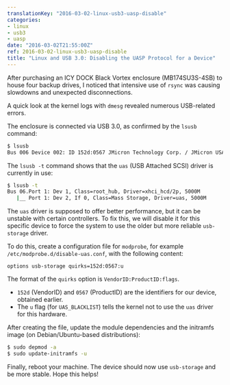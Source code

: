 ```yaml
---
translationKey: "2016-03-02-linux-usb3-uasp-disable"
categories:
- linux
- usb3
- uasp
date: "2016-03-02T21:55:00Z"
ref: 2016-03-02-linux-usb3-uasp-disable
title: "Linux and USB 3.0: Disabling the UASP Protocol for a Device"
---
```


After purchasing an ICY DOCK Black Vortex enclosure (MB174SU3S-4SB) to house four backup drives, I noticed that intensive use of `rsync` was causing slowdowns and unexpected disconnections.

A quick look at the kernel logs with `dmesg` revealed numerous USB-related errors.

The enclosure is connected via USB 3.0, as confirmed by the `lsusb` command:

```bash
$ lsusb
Bus 006 Device 002: ID 152d:0567 JMicron Technology Corp. / JMicron USA Technology Corp. JMS567 SATA 6Gb/s bridge
```

The `lsusb -t` command shows that the `uas` (USB Attached SCSI) driver is currently in use:

```bash
$ lsusb -t
Bus 06.Port 1: Dev 1, Class=root_hub, Driver=xhci_hcd/2p, 5000M
   |__ Port 1: Dev 2, If 0, Class=Mass Storage, Driver=uas, 5000M
```

The `uas` driver is supposed to offer better performance, but it can be unstable with certain controllers. To fix this, we will disable it for this specific device to force the system to use the older but more reliable `usb-storage` driver.

To do this, create a configuration file for `modprobe`, for example `/etc/modprobe.d/disable-uas.conf`, with the following content:

```
options usb-storage quirks=152d:0567:u
```

The format of the `quirks` option is `VendorID:ProductID:flags`.
- `152d` (VendorID) and `0567` (ProductID) are the identifiers for our device, obtained earlier.
- The `u` flag (for `UAS_BLACKLIST`) tells the kernel not to use the `uas` driver for this hardware.

After creating the file, update the module dependencies and the initramfs image (on Debian/Ubuntu-based distributions):

```bash
$ sudo depmod -a
$ sudo update-initramfs -u
```

Finally, reboot your machine. The device should now use `usb-storage` and be more stable. Hope this helps!